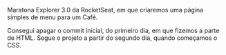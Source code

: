 Maratona Explorer 3.0 da RocketSeat, em que criaremos uma página simples de menu para um Café.


Consegui apagar o commit inicial, do primeiro dia, em que fizemos a parte de HTML.
Segue o projeto a partir do segundo dia, quando começamos o CSS.
